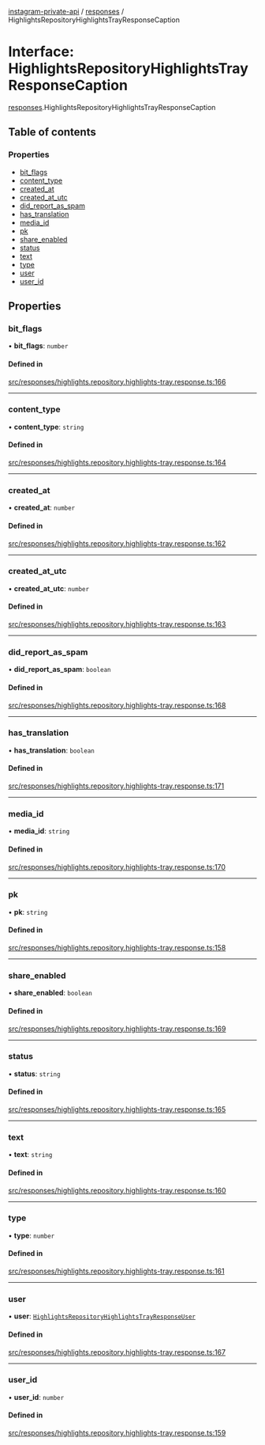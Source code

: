 [instagram-private-api](../../README.md) / [responses](../../modules/responses.md) / HighlightsRepositoryHighlightsTrayResponseCaption

# Interface: HighlightsRepositoryHighlightsTrayResponseCaption

[responses](../../modules/responses.md).HighlightsRepositoryHighlightsTrayResponseCaption

## Table of contents

### Properties

- [bit\_flags](HighlightsRepositoryHighlightsTrayResponseCaption.md#bit_flags)
- [content\_type](HighlightsRepositoryHighlightsTrayResponseCaption.md#content_type)
- [created\_at](HighlightsRepositoryHighlightsTrayResponseCaption.md#created_at)
- [created\_at\_utc](HighlightsRepositoryHighlightsTrayResponseCaption.md#created_at_utc)
- [did\_report\_as\_spam](HighlightsRepositoryHighlightsTrayResponseCaption.md#did_report_as_spam)
- [has\_translation](HighlightsRepositoryHighlightsTrayResponseCaption.md#has_translation)
- [media\_id](HighlightsRepositoryHighlightsTrayResponseCaption.md#media_id)
- [pk](HighlightsRepositoryHighlightsTrayResponseCaption.md#pk)
- [share\_enabled](HighlightsRepositoryHighlightsTrayResponseCaption.md#share_enabled)
- [status](HighlightsRepositoryHighlightsTrayResponseCaption.md#status)
- [text](HighlightsRepositoryHighlightsTrayResponseCaption.md#text)
- [type](HighlightsRepositoryHighlightsTrayResponseCaption.md#type)
- [user](HighlightsRepositoryHighlightsTrayResponseCaption.md#user)
- [user\_id](HighlightsRepositoryHighlightsTrayResponseCaption.md#user_id)

## Properties

### bit\_flags

• **bit\_flags**: `number`

#### Defined in

[src/responses/highlights.repository.highlights-tray.response.ts:166](https://github.com/Nerixyz/instagram-private-api/blob/b3351b9/src/responses/highlights.repository.highlights-tray.response.ts#L166)

___

### content\_type

• **content\_type**: `string`

#### Defined in

[src/responses/highlights.repository.highlights-tray.response.ts:164](https://github.com/Nerixyz/instagram-private-api/blob/b3351b9/src/responses/highlights.repository.highlights-tray.response.ts#L164)

___

### created\_at

• **created\_at**: `number`

#### Defined in

[src/responses/highlights.repository.highlights-tray.response.ts:162](https://github.com/Nerixyz/instagram-private-api/blob/b3351b9/src/responses/highlights.repository.highlights-tray.response.ts#L162)

___

### created\_at\_utc

• **created\_at\_utc**: `number`

#### Defined in

[src/responses/highlights.repository.highlights-tray.response.ts:163](https://github.com/Nerixyz/instagram-private-api/blob/b3351b9/src/responses/highlights.repository.highlights-tray.response.ts#L163)

___

### did\_report\_as\_spam

• **did\_report\_as\_spam**: `boolean`

#### Defined in

[src/responses/highlights.repository.highlights-tray.response.ts:168](https://github.com/Nerixyz/instagram-private-api/blob/b3351b9/src/responses/highlights.repository.highlights-tray.response.ts#L168)

___

### has\_translation

• **has\_translation**: `boolean`

#### Defined in

[src/responses/highlights.repository.highlights-tray.response.ts:171](https://github.com/Nerixyz/instagram-private-api/blob/b3351b9/src/responses/highlights.repository.highlights-tray.response.ts#L171)

___

### media\_id

• **media\_id**: `string`

#### Defined in

[src/responses/highlights.repository.highlights-tray.response.ts:170](https://github.com/Nerixyz/instagram-private-api/blob/b3351b9/src/responses/highlights.repository.highlights-tray.response.ts#L170)

___

### pk

• **pk**: `string`

#### Defined in

[src/responses/highlights.repository.highlights-tray.response.ts:158](https://github.com/Nerixyz/instagram-private-api/blob/b3351b9/src/responses/highlights.repository.highlights-tray.response.ts#L158)

___

### share\_enabled

• **share\_enabled**: `boolean`

#### Defined in

[src/responses/highlights.repository.highlights-tray.response.ts:169](https://github.com/Nerixyz/instagram-private-api/blob/b3351b9/src/responses/highlights.repository.highlights-tray.response.ts#L169)

___

### status

• **status**: `string`

#### Defined in

[src/responses/highlights.repository.highlights-tray.response.ts:165](https://github.com/Nerixyz/instagram-private-api/blob/b3351b9/src/responses/highlights.repository.highlights-tray.response.ts#L165)

___

### text

• **text**: `string`

#### Defined in

[src/responses/highlights.repository.highlights-tray.response.ts:160](https://github.com/Nerixyz/instagram-private-api/blob/b3351b9/src/responses/highlights.repository.highlights-tray.response.ts#L160)

___

### type

• **type**: `number`

#### Defined in

[src/responses/highlights.repository.highlights-tray.response.ts:161](https://github.com/Nerixyz/instagram-private-api/blob/b3351b9/src/responses/highlights.repository.highlights-tray.response.ts#L161)

___

### user

• **user**: [`HighlightsRepositoryHighlightsTrayResponseUser`](HighlightsRepositoryHighlightsTrayResponseUser.md)

#### Defined in

[src/responses/highlights.repository.highlights-tray.response.ts:167](https://github.com/Nerixyz/instagram-private-api/blob/b3351b9/src/responses/highlights.repository.highlights-tray.response.ts#L167)

___

### user\_id

• **user\_id**: `number`

#### Defined in

[src/responses/highlights.repository.highlights-tray.response.ts:159](https://github.com/Nerixyz/instagram-private-api/blob/b3351b9/src/responses/highlights.repository.highlights-tray.response.ts#L159)
